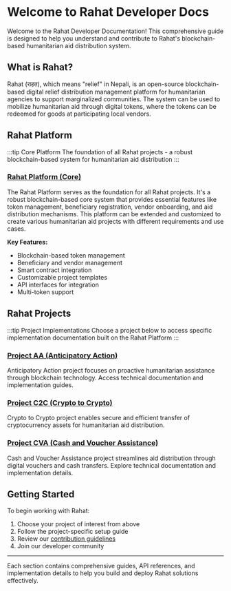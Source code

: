 # Welcome to Rahat Developer Docs

Welcome to the Rahat Developer Documentation! This comprehensive guide is designed to help you understand and contribute to Rahat's blockchain-based humanitarian aid distribution system.

## What is Rahat?

Rahat (राहत), which means "relief" in Nepali, is an open-source blockchain-based digital relief distribution management platform for humanitarian agencies to support marginalized communities. The system can be used to mobilize humanitarian aid through digital tokens, where the tokens can be redeemed for goods at participating local vendors.

## Rahat Platform

:::tip Core Platform
The foundation of all Rahat projects - a robust blockchain-based system for humanitarian aid distribution
:::

<div className="platform-card">

### [Rahat Platform (Core)](../Rahat%20Core/overview.md)

The Rahat Platform serves as the foundation for all Rahat projects. It's a robust blockchain-based core system that provides essential features like token management, beneficiary registration, vendor onboarding, and aid distribution mechanisms. This platform can be extended and customized to create various humanitarian aid projects with different requirements and use cases.

**Key Features:**
- Blockchain-based token management
- Beneficiary and vendor management
- Smart contract integration
- Customizable project templates
- API interfaces for integration
- Multi-token support

</div>

## Rahat Projects

:::tip Project Implementations
Choose a project below to access specific implementation documentation built on the Rahat Platform
:::

<div className="card-container">

<div className="project-card">

### [Project AA (Anticipatory Action)](../projects/project-aa.md)

Anticipatory Action project focuses on proactive humanitarian assistance through blockchain technology. Access technical documentation and implementation guides.

</div>

<div className="project-card">

### [Project C2C (Crypto to Crypto)](../projects/project-c2c.md)

Crypto to Crypto project enables secure and efficient transfer of cryptocurrency assets for humanitarian aid distribution.

</div>

<div className="project-card">

### [Project CVA (Cash and Voucher Assistance)](../projects/project-cva.md)

Cash and Voucher Assistance project streamlines aid distribution through digital vouchers and cash transfers. Explore technical documentation and implementation details.

</div>

</div>

## Getting Started

To begin working with Rahat:
1. Choose your project of interest from above
2. Follow the project-specific setup guide
3. Review our [contribution guidelines](../Contributing/contributing.md)
4. Join our developer community

---

Each section contains comprehensive guides, API references, and implementation details to help you build and deploy Rahat solutions effectively.

